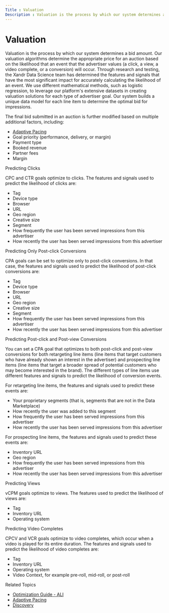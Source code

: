 ```yaml
---
Title : Valuation
Description : Valuation is the process by which our system determines a bid amount.
---
```



# Valuation



Valuation is the process by which our system determines a bid amount.
Our valuation algorithms determine the appropriate price for an auction
based on the likelihood that an event that the advertiser values (a
click, a view, a video complete, or a conversion) will occur. Through
research and testing, the Xandr Data Science
team has determined the features and signals that have the most
significant impact for accurately calculating the likelihood of an
event. We use different mathematical methods, such as logistic
regression, to leverage our platform's extensive datasets in creating
valuation solutions for each type of advertiser goal. Our system builds
a unique data model for each line item to determine the optimal bid for
impressions.

The final bid submitted in an auction is further modified based on
multiple additional factors, including:

- <a href="adaptive-pacing.html" class="xref">Adaptive Pacing</a>
- Goal priority (performance, delivery, or margin)
- Payment type
- Booked revenue
- Partner fees
- Margin

Predicting Clicks

CPC and CTR goals optimize to clicks. The features and signals used to
predict the likelihood of clicks are:

- Tag
- Device type
- Browser
- URL
- Geo region
- Creative size
- Segment
- How frequently the user has been served impressions from this
  advertiser
- How recently the user has been served impressions from this advertiser

Predicting Only Post-click Conversions

CPA goals can be set to optimize only to post-click conversions. In that
case, the features and signals used to predict the likelihood of
post-click conversions are:

- Tag
- Device type
- Browser
- URL
- Geo region
- Creative size
- Segment
- How frequently the user has been served impressions from this
  advertiser
- How recently the user has been served impressions from this advertiser

Predicting Post-click and Post-view Conversions

You can set a CPA goal that optimizes to both post-click and post-view
conversions for both retargeting line items (line items that target
customers who have already shown an interest in the advertiser) and
prospecting line items (line items that target a broader spread of
potential customers who may become interested in the brand). The
different types of line items use different features and signals to
predict the likelihood of conversion events.

For retargeting line items, the features and signals used to predict
these events are:

- Your proprietary segments (that is, segments that are not in the Data
  Marketplace)
- How recently the user was added to this segment
- How frequently the user has been served impressions from this
  advertiser
- How recently the user has been served impressions from this advertiser

For prospecting line items, the features and signals used to predict
these events are:

- Inventory URL
- Geo region
- How frequently the user has been served impressions from this
  advertiser
- How recently the user has been served impressions from this advertiser

Predicting Views

vCPM goals optimize to views. The features used to predict the
likelihood of views are:

- Tag
- Inventory URL
- Operating system

Predicting Video Completes

CPCV and VCR goals optimize to video completes, which occur when a video
is played for its entire duration. The features and signals used to
predict the likelihood of video completes are:

- Tag
- Inventory URL
- Operating system
- Video Context, for example pre-roll, mid-roll, or post-roll

Related Topics

- <a href="optimization-guide-ali.html" class="xref">Optimization Guide -
  ALI</a>
- <a href="adaptive-pacing.html" class="xref">Adaptive Pacing</a>
- <a href="discovery.html" class="xref">Discovery</a>




